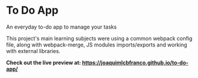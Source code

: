 # To Do App
An everyday to-do app to manage your tasks 

This project's main learning subjects were using a common webpack config file, along with webpack-merge, JS modules imports/exports and working with external libraries.

<strong>Check out the live preview at: https://joaquimlcbfranco.github.io/to-do-app/</strong>
